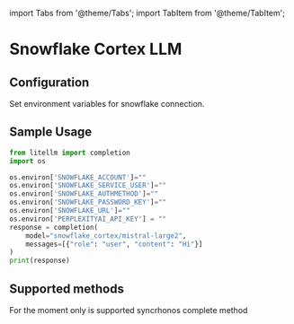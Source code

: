 import Tabs from '@theme/Tabs';
import TabItem from '@theme/TabItem';

# Snowflake Cortex LLM

## Configuration
Set environment variables for snowflake connection. 


## Sample Usage
```python
from litellm import completion
import os

os.environ['SNOWFLAKE_ACCOUNT']=""
os.environ['SNOWFLAKE_SERVICE_USER']=""
os.environ['SNOWFLAKE_AUTHMETHOD']=""
os.environ['SNOWFLAKE_PASSWORD_KEY']=""
os.environ['SNOWFLAKE_URL']=""
os.environ['PERPLEXITYAI_API_KEY'] = ""
response = completion(
    model="snowflake_cortex/mistral-large2",
    messages=[{"role": "user", "content": "Hi"}]
)
print(response)
```

## Supported methods
For the moment only is supported syncrhonos complete method 
